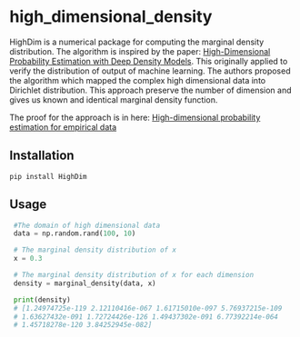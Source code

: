 # high_dimensional_density
HighDim is a numerical package for computing the marginal density distribution. The algorithm is inspired by the paper: [High-Dimensional Probability Estimation with Deep Density Models](https://arxiv.org/abs/1302.5125). This originally applied to verify the distribution of output of machine learning. The authors proposed the algorithm which mapped the complex high dimensional data into Dirichlet distribution. This approach preserve the number of dimension and gives us known and identical marginal density function. 

The proof for the approach is in here: [High-dimensional probability estimation for empirical data](https://github.com/liyo6397/high_dimensional_density/blob/master/docs/introduction.pdf)



## Installation
```
pip install HighDim
```
## Usage
```python
 #The domain of high dimensional data
 data = np.random.rand(100, 10)

 # The marginal density distribution of x
 x = 0.3

 # The marginal density distribution of x for each dimension
 density = marginal_density(data, x)

 print(density)
 # [1.24974725e-119 2.12110416e-067 1.61715010e-097 5.76937215e-109
 # 1.63627432e-091 1.72724426e-126 1.49437302e-091 6.77392214e-064
 # 1.45718278e-120 3.84252945e-082]
```
